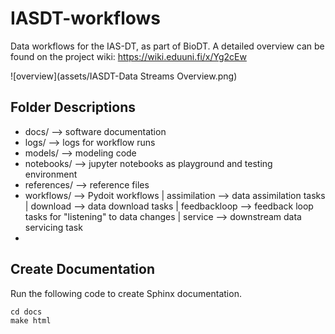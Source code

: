# IASDT-workflows

Data workflows for the IAS-DT, as part of BioDT.
A detailed overview can be found on the project wiki: https://wiki.eduuni.fi/x/Yg2cEw

![overview](assets/IASDT-Data Streams Overview.png)

## Folder Descriptions
- docs/ --> software documentation
- logs/ --> logs for workflow runs
- models/ --> modeling code
- notebooks/ --> jupyter notebooks as playground and testing environment
- references/ --> reference files
- workflows/ --> Pydoit workflows
            | assimilation --> data assimilation tasks
            | download --> data download tasks
            | feedbackloop --> feedback loop tasks for "listening" to data changes
            | service --> downstream data servicing task 
- 

## Create Documentation
Run the following code to create Sphinx documentation.
```
cd docs
make html
```

